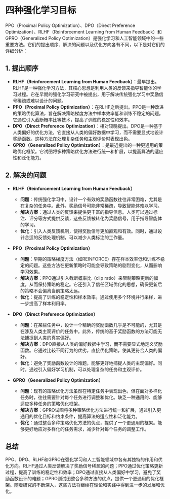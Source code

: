 # 四种强化学习目标

PPO（Proximal Policy Optimization）、DPO（Direct Preference Optimization）、RLHF（Reinforcement Learning from Human Feedback）和GPRO（Generalized Policy Optimization）是强化学习和人工智能领域中的一些重要方法。它们的提出顺序、解决的问题以及优化方向各有不同，以下是对它们的详细分析：

## 1. 提出顺序

- **RLHF（Reinforcement Learning from Human Feedback）**：最早提出。RLHF是一种强化学习方法，其核心思想是利用人类的反馈来指导智能体的学习过程。它在早期的强化学习研究中被提出，用于解决传统强化学习中奖励信号稀疏或难以设计的问题。
- **PPO（Proximal Policy Optimization）**：在RLHF之后提出。PPO是一种改进的策略优化算法，旨在解决策略梯度方法中样本效率低和训练不稳定的问题。它通过引入截断概率比等技术，提高了训练的稳定性和效率。
- **DPO（Direct Preference Optimization）**：相对较晚提出。DPO是一种基于人类偏好的优化方法，它直接从人类的偏好数据中学习，而不需要显式地设计奖励函数。这种方法在处理复杂任务和主观评价时表现出色。
- **GPRO（Generalized Policy Optimization）**：是最近提出的一种更通用的策略优化框架。它试图将多种策略优化方法进行统一和扩展，以提高算法的适应性和泛化能力。

## 2. 解决的问题

- **RLHF（Reinforcement Learning from Human Feedback）**
  - **问题**：传统强化学习中，设计一个有效的奖励函数往往非常困难，尤其是在复杂的任务中。此外，奖励信号可能非常稀疏，导致智能体难以学习。
  - **解决方案**：通过人类的反馈来提供更丰富的指导信息。人类可以通过标注、评分等方式提供反馈，这些反馈被转化为奖励信号，用于指导智能体的学习。
  - **优化**：引入人类反馈机制，使得奖励信号更加直观和有效。同时，通过设计合适的反馈处理机制，可以减少人类标注的工作量。

- **PPO（Proximal Policy Optimization）**
  - **问题**：早期的策略梯度方法（如REINFORCE）存在样本效率低和训练不稳定的问题。这些方法在更新策略时可能会导致策略的剧烈变化，从而影响学习效果。
  - **解决方案**：PPO通过引入截断概率比（clip ratio）来限制策略更新的幅度，从而保持策略的稳定。它还引入了信任区域优化的思想，确保更新后的策略不会偏离当前策略太远。
  - **优化**：提高了训练的稳定性和样本效率。通过使用多个环境并行采样，进一步提高了样本利用率。

- **DPO（Direct Preference Optimization）**
  - **问题**：在某些任务中，设计一个精确的奖励函数几乎是不可能的，尤其是在涉及人类主观评价的任务中。此外，传统的基于奖励函数的方法可能无法捕捉到人类的真实偏好。
  - **解决方案**：DPO直接从人类的偏好数据中学习，而不需要显式地定义奖励函数。它通过比较不同行为的优劣，直接优化策略，使其更符合人类的偏好。
  - **优化**：避免了奖励函数设计的难题，能够更好地捕捉人类的主观偏好。同时，通过引入偏好学习机制，可以处理复杂的任务和主观评价。

- **GPRO（Generalized Policy Optimization）**
  - **问题**：现有的策略优化方法虽然在特定任务中表现出色，但在面对多样化任务时，往往需要针对每个任务进行调整和优化。缺乏一种通用的、能够适应多种任务的策略优化框架。
  - **解决方案**：GPRO试图将多种策略优化方法进行统一和扩展，通过引入更通用的优化目标和约束条件，提高算法的适应性和泛化能力。
  - **优化**：通过整合多种策略优化方法的优点，提供了一个更通用的框架。能够更好地应对多样化的任务需求，减少针对每个任务的调整工作。

## 总结

PPO、DPO、RLHF和GPRO在强化学习和人工智能领域中各有其独特的作用和优化方向。RLHF通过人类反馈解决了奖励信号稀疏的问题；PPO通过优化策略更新过程，提高了训练的稳定性和效率；DPO通过直接从人类偏好中学习，避免了奖励函数设计的难题；GPRO则试图整合多种方法的优点，提供一个更通用的优化框架。随着研究的不断深入，这些方法将继续在理论和实践中得到进一步的发展和优化。
